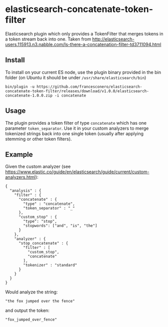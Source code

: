 # elasticsearch-concatenate-token-filter
Elasticsearch plugin which only provides a TokenFilter that merges tokens in a token stream back into one. Taken from http://elasticsearch-users.115913.n3.nabble.com/Is-there-a-concatenation-filter-td3711094.html

## Install
To install on your current ES node, use the plugin binary provided in the bin folder (on Ubuntu it should be under `/usr/share/elasticsearch/bin`)

    bin/plugin -u https://github.com/francesconero/elasticsearch-concatenate-token-filter/releases/download/v1.0.0/elasticsearch-concatenate-1.0.0.zip -i concatenate
    
## Usage
The plugin provides a token filter of type `concatenate` which has one parameter `token_separator`. Use it in your custom analyzers to merge tokenized strings back into one single token (usually after applying stemming or other token filters).

## Example
Given the custom analyzer (see https://www.elastic.co/guide/en/elasticsearch/guide/current/custom-analyzers.html):

    {
      "analysis" : {
        "filter" : {
          "concatenate" : {
            "type" : "concatenate",
            "token_separator" : "_"
          },
          "custom_stop" : {
            "type": "stop",
            "stopwords": ["and", "is", "the"]
          }
        },
        "analyzer" : {
          "stop_concatenate" : {
            "filter" : [
              "custom_stop",
              "concatenate"
            ],
            "tokenizer" : "standard"
          }
        }
      }
    }
    
Would analyze the string:

    "the fox jumped over the fence"
    
and output the token:

    "fox_jumped_over_fence"
